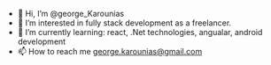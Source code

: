 - 👋 Hi, I’m @george_Karounias
- 👀 I’m interested in fully stack development as a freelancer.
- 🌱 I’m currently learning: react, .Net technologies, angualar, android development
- 📫 How to reach me george.karounias@gmail.com
<!---
greensouth13/greensouth13 is a ✨ special ✨ repository because its `README.md` (this file) appears on your GitHub profile.
You can click the Preview link to take a look at your changes.
--->
